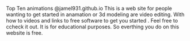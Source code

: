 Top Ten animations @jamel931.github.io
This is a web site for people wanting to get started in anamation or 3d modeling are video editing.
With how to videos and links to free software to get you started .
Feel free to ccheck it out.
It is for educational purposes. So everthing you do on this website is free.
